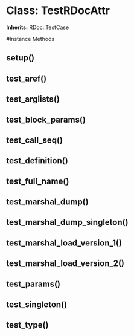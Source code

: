 # Class: TestRDocAttr
**Inherits:** RDoc::TestCase
    




#Instance Methods
## setup() [](#method-i-setup)

## test_aref() [](#method-i-test_aref)

## test_arglists() [](#method-i-test_arglists)

## test_block_params() [](#method-i-test_block_params)

## test_call_seq() [](#method-i-test_call_seq)

## test_definition() [](#method-i-test_definition)

## test_full_name() [](#method-i-test_full_name)

## test_marshal_dump() [](#method-i-test_marshal_dump)

## test_marshal_dump_singleton() [](#method-i-test_marshal_dump_singleton)

## test_marshal_load_version_1() [](#method-i-test_marshal_load_version_1)

## test_marshal_load_version_2() [](#method-i-test_marshal_load_version_2)

## test_params() [](#method-i-test_params)

## test_singleton() [](#method-i-test_singleton)

## test_type() [](#method-i-test_type)

